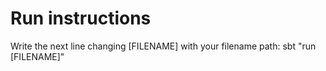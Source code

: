 # Run instructions
Write the next line changing [FILENAME] with your filename path: 
  sbt "run [FILENAME]"
